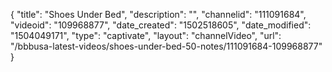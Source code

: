 {
    "title": "Shoes Under Bed",
    "description": "",
    "channelid": "111091684",
    "videoid": "109968877",
    "date_created": "1502518605",
    "date_modified": "1504049171",
    "type": "captivate",
    "layout": "channelVideo",
    "url": "\/bbbusa-latest-videos\/shoes-under-bed-50-notes\/111091684-109968877"
}